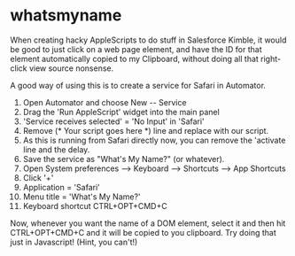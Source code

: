 # whatsmyname
When creating hacky AppleScripts to do stuff in Salesforce Kimble, it would be good to just click on a web page element, and have the ID for that element automatically copied to my Clipboard, without doing all that right-click view source nonsense.

A good way of using this is to create a service for Safari in Automator.

1.  Open Automator and choose New -- Service
2.  Drag the 'Run AppleScript' widget into the main panel
3.  'Service receives selected' = 'No Input' in 'Safari'
4.  Remove (* Your script goes here *) line and replace with our script.  
5.  As this is running from Safari directly now, you can remove the 'activate line and the delay.
6.  Save the service as "What's My Name?" (or whatever).
7.  Open System preferences --> Keyboard --> Shortcuts --> App Shortcuts
8.  Click '+'
9.  Application = 'Safari'
10. Menu title = 'What's My Name?'
11. Keyboard shortcut CTRL+OPT+CMD+C

Now, whenever you want the name of a DOM element, select it and then hit CTRL+OPT+CMD+C and it will be copied to you clipboard.  Try doing that just in Javascript! (Hint, you can't!)
